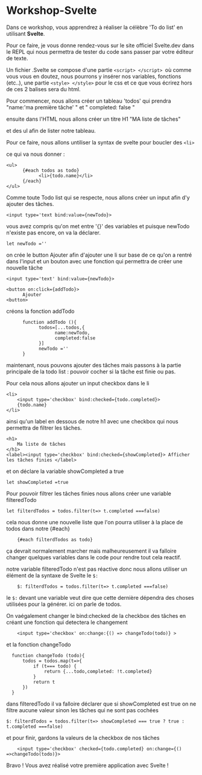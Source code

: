 # Workshop-Svelte

Dans ce workshop, vous apprendrez à réaliser la célèbre 'To do list' en utilisant **Svelte**.

Pour ce faire, je vous donne rendez-vous sur le site officiel Svelte.dev dans le REPL qui nous permettra de tester du code sans passer par votre éditeur de texte.

Un fichier .Svelte se compose d'une partie ```<script> </script> ```où comme vous vous en doutez, nous pourrons y insérer nos variables, fonctions (etc..), une partie ```<style> </style>``` pour le css et ce que vous écrirez hors de ces 2 balises sera du html.

Pour commencer, nous allons créer un tableau 'todos' qui prendra  "name:'ma première tâche' " et " completed: false " 

ensuite dans l'HTML nous allons créer un titre H1 "MA liste de tâches" 

et des ul  afin de lister notre tableau.

Pour ce faire, nous allons untiliser la syntax de svelte pour boucler des ```<li>```

ce qui va nous donner : 
```
<ul>
      {#each todos as todo}
            <li>{todo.name}</li>
      {/each}
</ul>
```

Comme toute Todo list qui se respecte, nous allons créer un input afin d'y ajouter des tâches.

```<input type='text bind:value={newTodo}> ``` 

vous avez compris qu'on met entre '{}' des variables et puisque newTodo n'existe pas encore, on va la déclarer.

```let newTodo ='' ```

on crée le button Ajouter afin d'ajouter une li sur base de ce qu'on a rentré dans l'input et un bouton avec une fonction qui permettra de créer une nouvelle tâche

```
<input type='text' bind:value={newTodo}> 

<button on:click={addTodo}>
      Ajouter
<button>
```
créons la fonction addTodo 

```
      function addTodo (){
            todos=[...todos,{
                  name:newTodo,
                  completed:false
            }]
            newTodo =''
      }
```

maintenant, nous pouvons ajouter des tâches mais passons à la partie principale de la todo list : pouvoir cocher si la tâche est finie ou pas.

Pour cela nous allons ajouter un input checkbox dans le li 

```
<li>
	<input type='checkbox' bind:checked={todo.completed}>
	{todo.name}
</li>
```

ainsi qu'un label en dessous de notre h1 avec une checkbox qui nous permettra de filtrer les tâches.

```
<h1>
	Ma liste de tâches
</h1>
<label><input type='checkbox' bind:checked={showCompleted}> Afficher les tâches finies </label>

```

et on déclare la variable showCompleted a true 

```
let showCompleted =true
```
Pour pouvoir filtrer les tâches finies nous allons créer une variable filteredTodo 

```
let filterdTodos = todos.filter(t=> t.completed ===false)
```
cela nous donne une nouvelle liste que l'on pourra utiliser à la place de todos dans notre {#each}

```
	{#each filterdTodos as todo}
```

ça devrait normalement marcher mais malheureusement il va falloire changer quelques variables dans le code pour rendre tout cela reactif.

notre variable filteredTodo n'est pas réactive donc nous allons utiliser un élément de la syntaxe de Svelte  le ``` $: ``` 

```
	$: filterdTodos = todos.filter(t=> t.completed ===false)
```

le ``` $: ``` devant une variable veut dire que cette dernière dépendra des choses utilisées pour la générer. ici on parle de todos.

On vaégalement changer le bind:checked de la checkbox des tâches en créant une fonction qui detectera le changement 

```
	<input type='checkbox' on:change:{() => changeTodo(todo)} >
 ```

 et la fonction changeTodo 

  ```
  	function changeTodo (todo){
		todos = todos.map(t=>{
			if (t=== todo) {
				return {...todo,completed: !t.completed}
			}
			return t 
		})
	}
 ```

dans filteredTodo il va falloire déclarer que si showCompleted est true on ne filtre aucune valeur  sinon les tâches qui ne sont pas cochées 

```
$: filterdTodos = todos.filter(t=> showCompleted === true ? true :  t.completed ===false)
```

et pour finir, gardons la valeurs de la checkbox de nos tâches 

```
	<input type='checkbox' checked={todo.completed} on:change={() =>changeTodo(todo)}>
```

Bravo ! Vous avez réalisé votre première application avec Svelte ! 